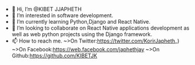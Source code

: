- 👋 Hi, I’m @KIBET JJAPHETH
- 👀 I’m interested in software development.
- 🌱 I’m currently learning Python,Django and React Native.
- 💞️ I’m looking to collaborate on React Native applications development as well as web python projects using the Django framework.
- 📫 How to reach me.
~>On Twitter:https://twitter.com/KorirJapheth_)
~>On Facebook:https://web.facebook.com/japhethjay 
~>On Github:https://github.com/KIBETJK

<!---
KIBETJK/KIBETJK is a ✨ special ✨ repository because its `README.md` (this file) appears on your GitHub profile.
You can click the Preview link to take a look at your changes.
--->
